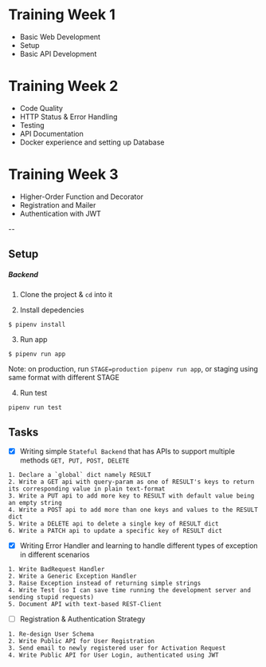 # Training Week 1
- Basic Web Development
- Setup
- Basic API Development

# Training Week 2
- Code Quality
- HTTP Status & Error Handling
- Testing
- API Documentation
- Docker experience and setting up Database

# Training Week 3
- Higher-Order Function and Decorator
- Registration and Mailer
- Authentication with JWT

--

## Setup

##### Backend
1. Clone the project & `cd` into it

2. Install depedencies
``` shell
$ pipenv install
```

3. Run app
``` shell
$ pipenv run app
```

 Note: on production, run `STAGE=production pipenv run app`, or staging using same format with different STAGE

4. Run test

``` shell
pipenv run test
```

## Tasks

- [x] Writing simple `Stateful Backend` that has APIs to support multiple methods `GET, PUT, POST, DELETE`
```
1. Declare a `global` dict namely RESULT
2. Write a GET api with query-param as one of RESULT's keys to return its corresponding value in plain text-format
3. Write a PUT api to add more key to RESULT with default value being an empty string
4. Write a POST api to add more than one keys and values to the RESULT dict
5. Write a DELETE api to delete a single key of RESULT dict
6. Write a PATCH api to update a specific key of RESULT dict
```


- [x] Writing Error Handler and learning to handle different types of exception in different scenarios

```
1. Write BadRequest Handler
2. Write a Generic Exception Handler
3. Raise Exception instead of returning simple strings
4. Write Test (so I can save time running the development server and sending stupid requests)
5. Document API with text-based REST-Client
```

- [ ] Registration & Authentication Strategy

```
1. Re-design User Schema
2. Write Public API for User Registration
3. Send email to newly registered user for Activation Request
4. Write Public API for User Login, authenticated using JWT
```
